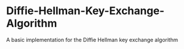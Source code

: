 # Diffie-Hellman-Key-Exchange-Algorithm
A basic implementation for the Diffie Hellman key exchange algorithm
